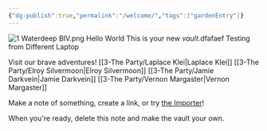 ```yaml
---
{"dg-publish":true,"permalink":"/welcome/","tags":["gardenEntry"]}
---
```


![1 Waterdeep BIV.png](/img/user/z_Assets/Environment/1%20Waterdeep%20BIV.png)
Hello World
This is your new *vault*.dfafaef
Testing from Different Laptop

Visit our brave adventures! 
[[3-The Party/Laplace Klei\|Laplace Klei]]
[[3-The Party/Elroy Silvermoon\|Elroy Silvermoon]]
[[3-The Party/Jamie Darkvein\|Jamie Darkvein]]
[[3-The Party/Vernon Margaster\|Vernon Margaster]]

Make a note of something, create a link, or try [the Importer](https://help.obsidian.md/Plugins/Importer)!

When you're ready, delete this note and make the vault your own.